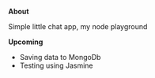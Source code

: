 <b>About</b>
<p>Simple little chat app, my node playground</p>

<b>Upcoming</b>
<ul>
  <li>Saving data to MongoDb</li>
  <li>Testing using Jasmine</li>
</ul>
